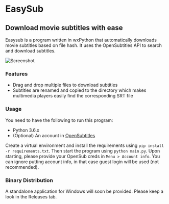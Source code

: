 # EasySub

## Download movie subtitles with ease

Easysub is a program written in wxPython that automatically downloads movie subtitles based on file hash. It uses the OpenSubtitles API to search and download subtitles.

![Screenshot](https://i.imgur.com/O4djmgX.png)

### Features

-   Drag and drop multiple files to download subtitles
-   Subtitles are renamed and copied to the directory which makes multimedia players easily find the corresponding SRT file

### Usage

You need to have the following to run this program:

-   Python 3.6.x
-   (Optional) An account in [OpenSubtitles](https://www.opensubtitles.org)

Create a virtual environment and install the requirements using `pip install -r requirements.txt`. Then start the program using `python main.py`. Upon starting, please provide your OpenSub creds in `Menu > Account info`. You can ignore putting account info, in that case guest login will be used (not recommended).

### Binary Distribution

A standalone application for Windows will soon be provided. Please keep a look in the Releases tab.
